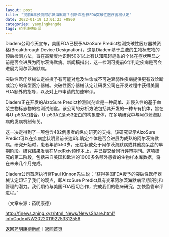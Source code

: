 ```yaml
---
layout: post
title: "提前6年预测阿尔茨海默病？创新血检获FDA突破性医疗器械认定"
date: 2022-01-19 13:01:23 +0800
categories: yaomingkangde
tags: 药明康德新闻
---
```

<p> Diadem公司今天宣布，美国FDA已授予AlzoSure Predict检测突破性医疗器械资格(Breakthrough Device Designation)，这是Diadem基于血液的生物标志物的预后检测方法，旨在高精度地识别50岁以上有认知障碍迹象的个体在症状明显之前是否会进展为阿尔茨海默病。新闻稿指出，这一检测可提前6年判定疾病是否会进展为阿尔茨海默病。</p>
 <p>突破性医疗器械认定被授予有可能对危及生命或不可逆衰弱性疾病提供更有效诊断或治疗的新型医疗器械。突破性医疗器械认定让研发公司在开发过程中获得美国FDA额外的指导，以及对上市申请的加速审评。</p>
 <p>Diadem正在开发的AlzoSure Predict检测试剂盒是一种简单、非侵入性的基于血浆生物标志物的检测试剂盒。该公司的分析方法包括其开发的一种专有抗体，旨在与U-p53AZ结合。U-p53AZ是p53蛋白的构象变体，在多项研究中与阿尔茨海默病的发病机制有关。</p>
 <p>这一决定得到了一项包含482例患者的纵向研究的支持。该研究显示AlzoSure Predict可以在疾病症状明显前长达6年确定个体是否会进展为成熟的阿尔茨海默病。研究开始时，患者年龄≥50岁，无症状或处于阿尔茨海默病或其他痴呆症的早期阶段。研究结果发表在MedRxiv预印本上，并已提交给同行评审期刊。这项研究的第二阶段，包括来自美国和欧洲的1000多名额外患者的生物样本库数据，将在未来几个月完成。</p>
 <p>Diadem公司首席执行官Paul Kinnon先生说：“获得美国FDA授予的突破性医疗器械认定印证了我们的观点，即AlzoSure Predict具有变革阿尔茨海默病早期识别和管理的潜力。我们期待与美国FDA密切合作，完成我们的临床研究，加快监管审评进程。”</p><p class="em_media">（文章来源：药明康德）</p>

<http://finews.zning.xyz/html_News/NewsShare.html?infoCode=NW202201192253312556>

[返回药明康德新闻](//finews.withounder.com/category/yaomingkangde.html)｜[返回首页](//finews.withounder.com/)
